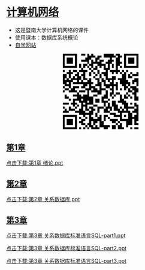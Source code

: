 # [计算机网络](https://github.com/scutcyr/jida_teaching/tree/master/shujvku)
- 这是暨南大学计算机网络的课件
- 使用课本：数据库系统概论
- [自学网站](https://www.51zxw.net/list.aspx?cid=492)
<p align="center"><img width="40%" src="https://github.com/scutcyr/jida_teaching/blob/master/shujvku/shujvjku.png" /></p>

## [第1章](https://raw.githubusercontent.com/scutcyr/jida_teaching/master/shujvku/%E7%AC%AC1%E7%AB%A0%20%E7%BB%AA%E8%AE%BA.ppt)
  [点击下载:第1章 绪论.ppt](https://raw.githubusercontent.com/scutcyr/jida_teaching/master/shujvku/%E7%AC%AC1%E7%AB%A0%20%E7%BB%AA%E8%AE%BA.ppt)
## [第2章](https://raw.githubusercontent.com/scutcyr/jida_teaching/master/shujvku/%E7%AC%AC2%E7%AB%A0%20%E5%85%B3%E7%B3%BB%E6%95%B0%E6%8D%AE%E5%BA%93.ppt)
  [点击下载:第2章 关系数据库.ppt](https://raw.githubusercontent.com/scutcyr/jida_teaching/master/shujvku/%E7%AC%AC2%E7%AB%A0%20%E5%85%B3%E7%B3%BB%E6%95%B0%E6%8D%AE%E5%BA%93.ppt)
## [第3章](https://github.com/scutcyr/jida_teaching/raw/master/shujvku/%E7%AC%AC3%E7%AB%A0%20%E5%85%B3%E7%B3%BB%E6%95%B0%E6%8D%AE%E5%BA%93%E6%A0%87%E5%87%86%E8%AF%AD%E8%A8%80SQL-part2.ppt)
  [点击下载:第3章 关系数据库标准语言SQL-part1.ppt](https://github.com/scutcyr/jida_teaching/raw/master/shujvku/%E7%AC%AC3%E7%AB%A0%20%E5%85%B3%E7%B3%BB%E6%95%B0%E6%8D%AE%E5%BA%93%E6%A0%87%E5%87%86%E8%AF%AD%E8%A8%80SQL-part1.ppt)
  
  [点击下载:第3章 关系数据库标准语言SQL-part2.ppt](https://github.com/scutcyr/jida_teaching/raw/master/shujvku/%E7%AC%AC3%E7%AB%A0%20%E5%85%B3%E7%B3%BB%E6%95%B0%E6%8D%AE%E5%BA%93%E6%A0%87%E5%87%86%E8%AF%AD%E8%A8%80SQL-part2.ppt)
  
  [点击下载:第3章 关系数据库标准语言SQL-part3.ppt](https://github.com/scutcyr/jida_teaching/raw/master/shujvku/%E7%AC%AC3%E7%AB%A0%20%E5%85%B3%E7%B3%BB%E6%95%B0%E6%8D%AE%E5%BA%93%E6%A0%87%E5%87%86%E8%AF%AD%E8%A8%80SQL-part3.ppt)
